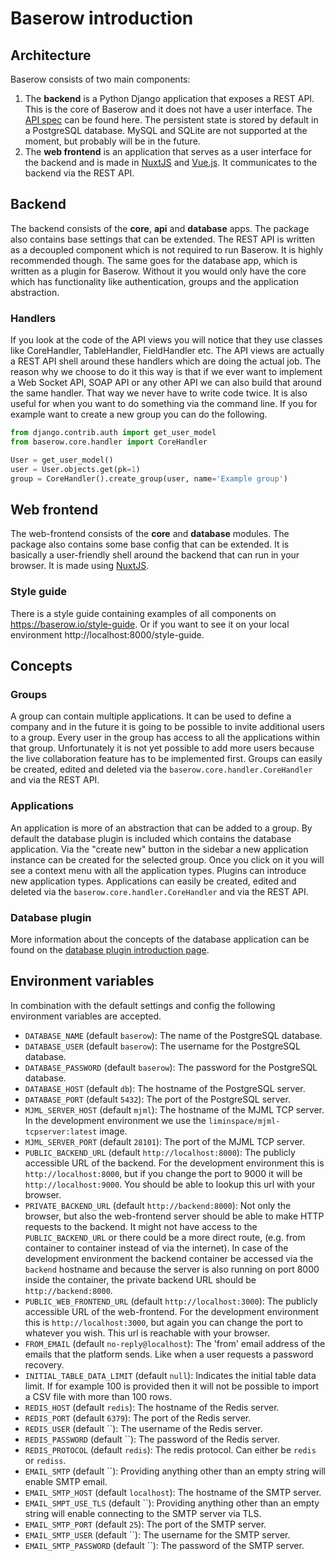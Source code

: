 # Baserow introduction

## Architecture

Baserow consists of two main components:

1. The **backend** is a Python Django application that exposes a REST API. This is the
   core of Baserow and it does not have a user interface. The [API spec](./api.md) can 
   be found here. The persistent state is stored by default in a PostgreSQL database.
   MySQL and  SQLite are not supported at the moment, but probably will be in the
   future.
1. The **web frontend** is an application that serves as a user interface for the
   backend and is made in [NuxtJS](https://nuxtjs.org/) and 
   [Vue.js](https://vuejs.org/). It communicates to the backend via the REST API.

## Backend

The backend consists of the **core**, **api** and **database** apps. The package also
contains base settings that can be extended. The REST API is written as a decoupled 
component which is not required to run Baserow. It is highly recommended though. The
same goes for the database app, which is written as a plugin for Baserow. Without it
you would only have the core which has functionality like authentication, groups 
and the application abstraction.

### Handlers

If you look at the code of the API views you will notice that they use classes like 
CoreHandler, TableHandler, FieldHandler etc. The API views are actually a REST API
shell around these handlers which are doing the actual job. The reason why we choose to
do it this way is that if we ever want to implement a Web Socket API, SOAP API or any 
other API we can also build that around the same handler. That way we never have to 
write code twice. It is also useful for when you want to do something via the command
line. If you for example want to create a new group you can do the following.

```python
from django.contrib.auth import get_user_model 
from baserow.core.handler import CoreHandler

User = get_user_model()
user = User.objects.get(pk=1)
group = CoreHandler().create_group(user, name='Example group')
```

## Web frontend

The web-frontend consists of the **core** and **database** modules. The package also 
contains some base config that can be extended. It is basically a user-friendly shell 
around the backend that can run in your browser. It is made using 
[NuxtJS](https://nuxtjs.org/).

### Style guide

There is a style guide containing examples of all components on 
https://baserow.io/style-guide. Or if you want to see it on your local environment
http://localhost:8000/style-guide.

## Concepts

### Groups

A group can contain multiple applications. It can be used to define a company and in
the future it is going to be possible to invite additional users to a group. Every user
in the group has access to all the applications within that group. Unfortunately it is
not yet possible to add more users because the live collaboration feature has to be 
implemented first. Groups can easily be created, edited and deleted via the 
`baserow.core.handler.CoreHandler` and via the REST API.

### Applications

An application is more of an abstraction that can be added to a group. By default the 
database plugin is included which contains the database application. Via the 
"create new" button in the sidebar a new application instance can be created for the 
selected group. Once you click on it you will see a context menu with all the 
application types. Plugins can introduce new application types. Applications can easily
be created, edited and deleted via the `baserow.core.handler.CoreHandler` and via the 
REST API.

### Database plugin

More information about the concepts of the database application can be found on the
[database plugin introduction page](./database-plugin.md).

## Environment variables

In combination with the default settings and config the following environment variables
are accepted.

* `DATABASE_NAME` (default `baserow`): The name of the PostgreSQL database.
* `DATABASE_USER` (default `baserow`): The username for the PostgreSQL database.
* `DATABASE_PASSWORD` (default `baserow`): The password for the PostgreSQL database.
* `DATABASE_HOST` (default `db`): The hostname of the PostgreSQL server.
* `DATABASE_PORT` (default `5432`): The port of the PostgreSQL server.
* `MJML_SERVER_HOST` (default `mjml`): The hostname of the MJML TCP server. In the 
  development environment we use the `liminspace/mjml-tcpserver:latest` image.
* `MJML_SERVER_PORT` (default `28101`): The port of the MJML TCP server.
* `PUBLIC_BACKEND_URL` (default `http://localhost:8000`): The publicly accessible URL 
  of the backend. For the development environment this is `http://localhost:8000`, but 
  if you change the port to 9000 it will be `http://localhost:9000`. 
  You should be able to lookup this url with your browser.
* `PRIVATE_BACKEND_URL` (default `http://backend:8000`): Not only the browser, but also
  the web-frontend server should be able to make HTTP requests to the backend. It might
  not have access to the `PUBLIC_BACKEND_URL` or there could be a more direct route, 
  (e.g. from container to container instead of via the internet). In case of the 
  development environment the backend container be accessed via the `backend` hostname
  and because the server is also running on port 8000 inside the container, the private
  backend URL should be `http://backend:8000`.
* `PUBLIC_WEB_FRONTEND_URL` (default `http://localhost:3000`): The publicly accessible 
  URL of the web-frontend. For the development environment this is 
  `http://localhost:3000`, but again you can change the port to whatever you wish. This
  url is reachable with your browser.
* `FROM_EMAIL` (default `no-reply@localhost`): The 'from' email address of the emails
  that the platform sends. Like when a user requests a password recovery.
* `INITIAL_TABLE_DATA_LIMIT` (default `null`): Indicates the initial table data limit.
  If for example 100 is provided then it will not be possible to import a CSV file with
  more than 100 rows.
* `REDIS_HOST` (default `redis`): The hostname of the Redis server.
* `REDIS_PORT` (default `6379`): The port of the Redis server.
* `REDIS_USER` (default ``): The username of the Redis server.
* `REDIS_PASSWORD` (default ``):  The password of the Redis server.
* `REDIS_PROTOCOL` (default `redis`): The redis protocol. Can either be `redis` or
  `rediss`.
* `EMAIL_SMTP` (default ``): Providing anything other than an empty string will enable
  SMTP email.
* `EMAIL_SMTP_HOST` (default `localhost`): The hostname of the SMTP server.
* `EMAIL_SMPT_USE_TLS` (default ``): Providing anything other than an empty string will
  enable connecting to the SMTP server via TLS.
* `EMAIL_SMTP_PORT` (default `25`): The port of the SMTP server.
* `EMAIL_SMTP_USER` (default ``): The username for the SMTP server.
* `EMAIL_SMTP_PASSWORD` (default ``): The password of the SMTP server.

